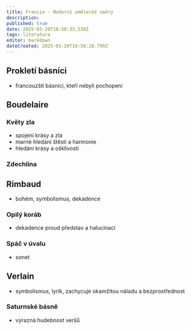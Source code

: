 ```yaml
---
title: Francie - Moderní umělecké směry
description: 
published: true
date: 2025-03-20T16:58:33.538Z
tags: literatura
editor: markdown
dateCreated: 2025-03-20T16:58:28.799Z
---
```


## Prokletí básníci
- francouzští básníci, kteří nebyli pochopeni

## Boudelaire
### Květy zla
- spojení krásy a zla
- marné hledání štěstí a harmonie
- hledání krásy a ošklivosti

### Zdechlina

## Rimbaud
- bohém, symbolismus, dekadence

### Opilý koráb
- dekadence proud představ a halucinací

### Spáč v úvalu
- sonet

## Verlain
- symbolismus, lyrik, zachycuje okamžitou náladu a bezprostřednost

### Saturnské básně
- výrazná hudebnost veršů 